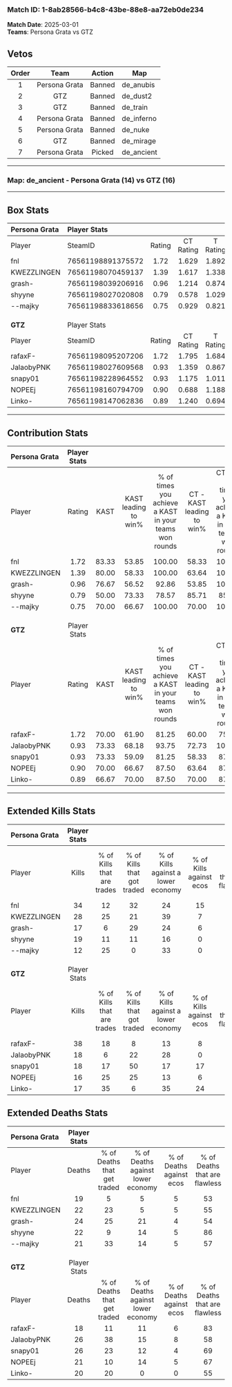 ### Match ID: 1-8ab28566-b4c8-43be-88e8-aa72eb0de234  
**Match Date**: 2025-03-01  
**Teams**: Persona Grata vs GTZ  

## Vetos  

| Order | Team | Action | Map |
| :---: | :--: | :----: | --- |
| 1 | Persona Grata | Banned | de_anubis |
| 2 | GTZ | Banned | de_dust2 |
| 3 | GTZ | Banned | de_train |
| 4 | Persona Grata | Banned | de_inferno |
| 5 | Persona Grata | Banned | de_nuke |
| 6 | GTZ | Banned | de_mirage |
| 7 | Persona Grata | Picked | de_ancient |

---  

### **Map**: de_ancient - Persona Grata (14) vs GTZ (16)  
---  

## Box Stats  

| **Persona Grata** | Player Stats      |        |           |          |       |       |       |         |        |      |     |
| :- | :- | :-: | :-: | :-: | :-: | :-: | :-: | :-: | :-: | :-: | :-: |
| Player            | SteamID           | Rating | CT Rating | T Rating | KAST  |  ADR  | Kills | Assists | Deaths | K/D  | HS% |
| fnl               | 76561198891375572 |  1.72  |   1.629   |  1.892   | 83.33 | 119.8 |  34   |    7    |   19   | 1.79 | 47  |
| KWEZZLINGEN       | 76561198070459137 |  1.39  |   1.617   |  1.338   | 80.00 | 94.6  |  28   |    7    |   22   | 1.27 | 60  |
| grash-            | 76561198039206916 |  0.96  |   1.214   |  0.874   | 76.67 | 74.2  |  17   |   10    |   24   | 0.71 | 52  |
| shyyne            | 76561198027020808 |  0.79  |   0.578   |  1.029   | 50.00 | 58.1  |  19   |    5    |   22   | 0.86 | 42  |
| --majky           | 76561198833618656 |  0.75  |   0.929   |  0.821   | 70.00 | 55.3  |  12   |    8    |   21   | 0.57 | 58  |
|                   |                   |        |           |          |       |       |       |         |        |      |     |
|                   |                   |        |           |          |       |       |       |         |        |      |     |
|                   |                   |        |           |          |       |       |       |         |        |      |     |
| **GTZ**           | Player Stats      |        |           |          |       |       |       |         |        |      |     |
| Player            | SteamID           | Rating | CT Rating | T Rating | KAST  |  ADR  | Kills | Assists | Deaths | K/D  | HS% |
| rafaxF-           | 76561198095207206 |  1.72  |   1.795   |  1.684   | 70.00 | 113.9 |  38   |    3    |   18   | 2.11 | 23  |
| JalaobyPNK        | 76561198027609568 |  0.93  |   1.359   |  0.867   | 73.33 | 77.2  |  18   |   10    |   26   | 0.69 | 72  |
| snapy01           | 76561198228964552 |  0.93  |   1.175   |  1.011   | 73.33 | 75.5  |  18   |    9    |   26   | 0.69 | 77  |
| NOPEEj            | 76561198160794709 |  0.90  |   0.688   |  1.188   | 70.00 | 67.4  |  16   |    8    |   21   | 0.76 | 62  |
| Linko-            | 76561198147062836 |  0.89  |   1.240   |  0.694   | 66.67 | 60.9  |  17   |    5    |   20   | 0.85 | 47  |
---  

## Contribution Stats  

| **Persona Grata** | Player Stats |       |                      |                                                        |                           |                                                             |                          |                                                            |
| :- | :-: | :-: | :-: | :-: | :-: | :-: | :-: | :-: |
| Player            |    Rating    | KAST  | KAST leading to win% | % of times you achieve a KAST in your teams won rounds | CT - KAST leading to win% | CT - % of times you achieve a KAST in your teams won rounds | T - KAST leading to win% | T - % of times you achieve a KAST in your teams won rounds |
| fnl               |     1.72     | 83.33 |        53.85         |                         100.00                         |           58.33           |                           100.00                            |          50.00           |                           100.00                           |
| KWEZZLINGEN       |     1.39     | 80.00 |        58.33         |                         100.00                         |           63.64           |                           100.00                            |          53.85           |                           100.00                           |
| grash-            |     0.96     | 76.67 |        56.52         |                         92.86                          |           53.85           |                           100.00                            |          60.00           |                           85.71                            |
| shyyne            |     0.79     | 50.00 |        73.33         |                         78.57                          |           85.71           |                            85.71                            |          62.50           |                           71.43                            |
| --majky           |     0.75     | 70.00 |        66.67         |                         100.00                         |           70.00           |                           100.00                            |          63.64           |                           100.00                           |
|                   |              |       |                      |                                                        |                           |                                                             |                          |                                                            |
|                   |              |       |                      |                                                        |                           |                                                             |                          |                                                            |
|                   |              |       |                      |                                                        |                           |                                                             |                          |                                                            |
| **GTZ**           | Player Stats |       |                      |                                                        |                           |                                                             |                          |                                                            |
| Player            |    Rating    | KAST  | KAST leading to win% | % of times you achieve a KAST in your teams won rounds | CT - KAST leading to win% | CT - % of times you achieve a KAST in your teams won rounds | T - KAST leading to win% | T - % of times you achieve a KAST in your teams won rounds |
| rafaxF-           |     1.72     | 70.00 |        61.90         |                         81.25                          |           60.00           |                            75.00                            |          63.64           |                           87.50                            |
| JalaobyPNK        |     0.93     | 73.33 |        68.18         |                         93.75                          |           72.73           |                           100.00                            |          63.64           |                           87.50                            |
| snapy01           |     0.93     | 73.33 |        59.09         |                         81.25                          |           58.33           |                            87.50                            |          60.00           |                           75.00                            |
| NOPEEj            |     0.90     | 70.00 |        66.67         |                         87.50                          |           63.64           |                            87.50                            |          70.00           |                           87.50                            |
| Linko-            |     0.89     | 66.67 |        70.00         |                         87.50                          |           70.00           |                            87.50                            |          70.00           |                           87.50                            |
---  

## Extended Kills Stats  

| **Persona Grata** | Player Stats |                            |                            |                                    |                         |                              |                                 |                                       |                    |           |
| :- | :-: | :-: | :-: | :-: | :-: | :-: | :-: | :-: | :-: | :-: |
| Player            |    Kills     | % of Kills that are trades | % of Kills that got traded | % of Kills against a lower economy | % of Kills against ecos | % of Kills that are flawless | % of Kills that are close duels | % of Kills that are assisted by flash | Pistol Round Kills | AWP Kills |
| fnl               |      34      |             12             |             32             |                 24                 |           15            |              62              |                3                |                   6                   |         0          |     1     |
| KWEZZLINGEN       |      28      |             25             |             21             |                 39                 |            7            |              57              |                0                |                   7                   |         0          |     1     |
| grash-            |      17      |             6              |             29             |                 24                 |            6            |              71              |                6                |                   6                   |         0          |     3     |
| shyyne            |      19      |             11             |             11             |                 16                 |            0            |              79              |                0                |                   5                   |         6          |     3     |
| --majky           |      12      |             25             |             0              |                 33                 |            0            |              58              |                8                |                   8                   |         0          |     0     |
|                   |              |                            |                            |                                    |                         |                              |                                 |                                       |                    |           |
|                   |              |                            |                            |                                    |                         |                              |                                 |                                       |                    |           |
|                   |              |                            |                            |                                    |                         |                              |                                 |                                       |                    |           |
| **GTZ**           | Player Stats |                            |                            |                                    |                         |                              |                                 |                                       |                    |           |
| Player            |    Kills     | % of Kills that are trades | % of Kills that got traded | % of Kills against a lower economy | % of Kills against ecos | % of Kills that are flawless | % of Kills that are close duels | % of Kills that are assisted by flash | Pistol Round Kills | AWP Kills |
| rafaxF-           |      38      |             18             |             8              |                 13                 |            8            |              68              |                0                |                  11                   |         24         |     2     |
| JalaobyPNK        |      18      |             6              |             22             |                 28                 |            0            |              61              |                6                |                   0                   |         0          |     3     |
| snapy01           |      18      |             17             |             50             |                 17                 |           17            |              50              |               11                |                   0                   |         0          |     1     |
| NOPEEj            |      16      |             25             |             25             |                 13                 |            6            |              69              |               13                |                   6                   |         0          |     2     |
| Linko-            |      17      |             35             |             6              |                 35                 |           24            |              47              |               12                |                   0                   |         0          |     0     |
## Extended Deaths Stats  

| **Persona Grata** | Player Stats |                             |                                   |                          |                               |                            |                           |               |
| :- | :-: | :-: | :-: | :-: | :-: | :-: | :-: | :-: |
| Player            |    Deaths    | % of Deaths that get traded | % of Deaths against lower economy | % of Deaths against ecos | % of Deaths that are flawless | % of Deaths that are close | % of Deaths while blinded | Deaths to AWP |
| fnl               |      19      |              5              |                 5                 |            5             |              53               |             11             |             0             |       4       |
| KWEZZLINGEN       |      22      |             23              |                 5                 |            5             |              55               |             5              |             0             |       4       |
| grash-            |      24      |             25              |                21                 |            4             |              54               |             4              |             4             |       5       |
| shyyne            |      22      |              9              |                14                 |            5             |              86               |             0              |            14             |       7       |
| --majky           |      21      |             33              |                14                 |            5             |              57               |             14             |             5             |       4       |
|                   |              |                             |                                   |                          |                               |                            |                           |               |
|                   |              |                             |                                   |                          |                               |                            |                           |               |
|                   |              |                             |                                   |                          |                               |                            |                           |               |
| **GTZ**           | Player Stats |                             |                                   |                          |                               |                            |                           |               |
| Player            |    Deaths    | % of Deaths that get traded | % of Deaths against lower economy | % of Deaths against ecos | % of Deaths that are flawless | % of Deaths that are close | % of Deaths while blinded | Deaths to AWP |
| rafaxF-           |      18      |             11              |                11                 |            6             |              83               |             0              |             0             |       2       |
| JalaobyPNK        |      26      |             38              |                15                 |            8             |              58               |             4              |             4             |       1       |
| snapy01           |      26      |             23              |                12                 |            4             |              69               |             4              |             8             |       0       |
| NOPEEj            |      21      |             10              |                14                 |            5             |              67               |             0              |            14             |       1       |
| Linko-            |      20      |             20              |                 0                 |            0             |              55               |             5              |             5             |       2       |

